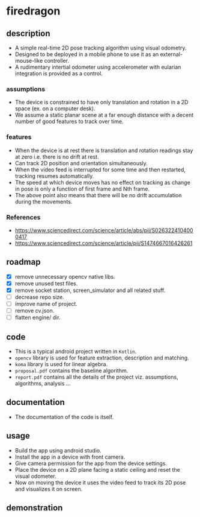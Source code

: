 # firedragon

## description
- A simple real-time 2D pose tracking algorithm using visual odometry.
- Designed to be deployed in a mobile phone to use it as an external-mouse-like controller.
- A rudimentary intertial odometer using accelerometer with eularian integration is provided as a control.

### assumptions
- The device is constrained to have only translation and rotation in a 2D space (ex. on a computer desk).
- We assume a static planar scene at a far enough distance with a decent number of good features to track over time.

### features
- When the device is at rest there is translation and rotation readings stay at zero i.e. there is no drift at rest.
- Can track 2D position and orientation simultaneously.
- When the video feed is interrupted for some time and then restarted, tracking resumes automatically.
- The speed at which device moves has no effect on tracking as change in pose is only a function of first frame and Nth frame.
- The above point also means that there will be no drift accumulation during the movements.

### References
- <https://www.sciencedirect.com/science/article/abs/pii/S0263224104000417>
- <https://www.sciencedirect.com/science/article/pii/S1474667016426261>

## roadmap
- [x] remove unnecessary opencv native libs.
- [x] remove unused test files.
- [x] remove socket station, screen\_simulator and all related stuff.
- [ ] decrease repo size.
- [ ] improve name of project.
- [ ] remove cv.json.
- [ ] flatten engine/ dir.

## code
- This is a typical android project written in `Kotlin`.
- `opencv` library is used for feature extraction, description and matching.
- `koma` library is used for linear algebra.
- `proposal.pdf` contains the baseline algorithm.
- `report.pdf` contains all the details of the project viz. assumptions, algorithms, analysis ...

## documentation
- The documentation of the code is itself.

## usage
- Build the app using android studio.
- Install the app in a device with front camera.
- Give camera permission for the app from the device settings.
- Place the device on a 2D plane facing a static ceiling and reset the visual odometer.
- Now on moving the device it uses the video feed to track its 2D pose and visualizes it on screen.

## demonstration
